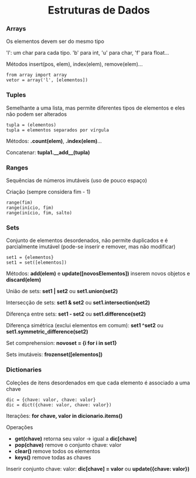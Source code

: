 <h1 align="center">Estruturas de Dados</h1>

<h3>Arrays</h3>
<p>Os elementos devem ser do mesmo tipo</p>
<p>'l': um char para cada tipo. 'b' para int, 'u' para char, 'f' para float...</p>
<p>Métodos insert(pos, elem), index(elem), remove(elem)...</p>

```
from array import array
vetor = array('l', [elementos])
```
<h3>Tuples</h3>
<p>Semelhante a uma lista, mas permite diferentes tipos de elementos e eles não podem ser alterados</p>

```
tupla = (elementos)
tupla = elementos separados por vírgula
```
<p>Métodos: <b>.count(elem)</b>, <b>.index(elem)</b>...</p>
<p>Concatenar: <b>tupla1.__add__(tupla)</b></p>

<h3>Ranges</h3>
<p>Sequências de números imutáveis (uso de pouco espaço)</p>
<p>Criação (sempre considera fim - 1)</p>

```
range(fim)
range(início, fim)
range(início, fim, salto)
```
<h3>Sets</h3>
<p>Conjunto de elementos desordenados, não permite duplicados e é parcialmente imutável (pode-se inserir e remover, mas não modificar)</p>

```
set1 = {elementos}
set1 = set([elementos])
```
<p>Métodos: <b>add(elem)</b> e <b>update([novosElementos])</b> inserem novos objetos e <b>discard(elem)</b></p>
<p>União de sets: <b>set1 | set2</b> ou <b>set1.union(set2)</b></p>
<p>Intersecção de sets: <b>set1 & set2</b> ou <b>set1.intersection(set2)</b></p>
<p>Diferença entre sets: <b>set1 - set2</b> ou <b>set1.difference(set2)</b></p>
<p>Diferença simétrica (exclui elementos em comum): <b>set1 ^set2</b> ou <b>set1.symmetric_difference(set2)</b></p>
<p>Set comprehension: <b>novoset = {i for i in set1}</b></p>
<p>Sets imutáveis: <b>frozenset([elementos])</b></p>

<h3>Dictionaries</h3>
<p>Coleções de itens desordenados em que cada elemento é associado a uma chave</p>

```
dic = {chave: valor, chave: valor}
dic = dict({chave: valor, chave: valor})
```
<p>Iterações: <b>for chave, valor in dicionario.items()</b></p>
<p>Operações</p>
<ul>
  <li><b>get(chave)</b> retorna seu valor -> igual a <b>dic[chave]</b></li>
  <li><b>pop(chave)</b> remove o conjunto chave: valor</li>
  <li><b>clear()</b> remove todos os elementos</li>
  <li><b>keys()</b> remove todas as chaves</li>
</ul>
<p>Inserir conjunto chave: valor: <b>dic[chave] = valor</b> ou <b>update({chave: valor})</b></p>
